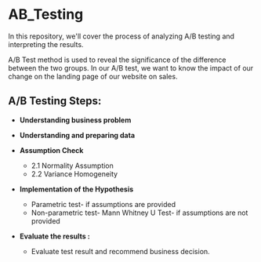 # AB_Testing

In this repository, we'll cover the process of analyzing A/B testing and interpreting the results.

A/B Test method is used to reveal the significance of the difference between the two groups. In our A/B test, we want to know the impact of our change on the landing page of our website on sales.

 A/B Testing Steps:
 --
  
- **Understanding business problem**
- **Understanding and preparing data**
- **Assumption Check**
   - 2.1 Normality Assumption
   - 2.2 Variance Homogeneity
- **Implementation of the Hypothesis**
  - Parametric test- if assumptions are provided
  - Non-parametric test- Mann Whitney U Test- if assumptions are not provided
 
 - **Evaluate the results :**
   - Evaluate test result and recommend business decision.
   
  
 
  
